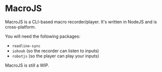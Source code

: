 # MacroJS
MacroJS is a CLI-based macro recorder/player. It's written in NodeJS and is cross-platform.

You will need the following packages:

- `readline-sync`
- `iohook` (so the recorder can listen to inputs)
- `robotjs` (so the player can play your inputs)

MacroJS is still a WIP.
